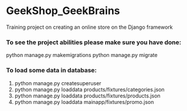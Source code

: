 # GeekShop_GeekBrains
Training project on creating an online store on the Django framework  
### To see the project abilities please make sure you have done:

python manage.py makemigrations
python manage.py migrate  

### To load some data in database:  
1. python manage.py createsuperuser  
2. python manage.py loaddata products/fixtures/categories.json
3. python manage.py loaddata products/fixtures/products.json
4. python manage.py loaddata mainapp/fixtures/promo.json
